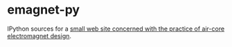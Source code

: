 # emagnet-py

IPython sources for a [small web site concerned with the practice of air-core electromagnet design](http://nbviewer.ipython.org/github/tiggerntatie/emagnet-py/blob/master/index.ipynb).
